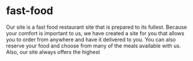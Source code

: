 # fast-food
 Our site is a fast food restaurant site that is prepared to its fullest. Because your comfort is important to us, we have created a site for you that allows you to order from anywhere and have it delivered to you. You can also reserve your food and choose from many of the meals available with us. Also, our site always offers the highest 
